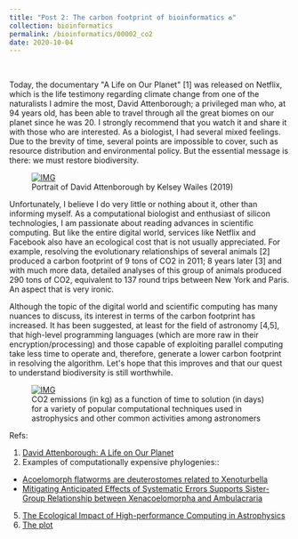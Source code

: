 ```yaml
---
title: "Post 2: The carbon footprint of bioinformatics ♻️"
collection: bioinformatics
permalink: /bioinformatics/00002_co2
date: 2020-10-04
---
```


&nbsp;

Today, the documentary "A Life on Our Planet" [1] was released on Netflix, which is the life testimony regarding climate change from one of the naturalists I admire the most, David Attenborough; a privileged man who, at 94 years old, has been able to travel through all the great biomes on our planet since he was 20. I strongly recommend that you watch it and share it with those who are interested. As a biologist, I had several mixed feelings. Due to the brevity of time, several points are impossible to cover, such as resource distribution and environmental policy. But the essential message is there: we must restore biodiversity.

<figure>
  <a href="/images/bioinformatics/00002_1.jpg">
  <img src="/images/bioinformatics/00002_1.jpg" alt = "IMG" />
    </a>
  <figcaption>Portrait of David Attenborough by Kelsey Wailes (2019)</figcaption>
</figure> 


Unfortunately, I believe I do very little or nothing about it, other than informing myself. As a computational biologist and enthusiast of silicon technologies, I am passionate about reading advances in scientific computing. But like the entire digital world, services like Netflix and Facebook also have an ecological cost that is not usually appreciated. For example, resolving the evolutionary relationships of several animals [2] produced a carbon footprint of 9 tons of CO2 in 2011; 8 years later [3] and with much more data, detailed analyses of this group of animals produced 290 tons of CO2, equivalent to 137 round trips between New York and Paris. An aspect that is very ironic.

Although the topic of the digital world and scientific computing has many nuances to discuss, its interest in terms of the carbon footprint has increased. It has been suggested, at least for the field of astronomy [4,5], that high-level programming languages (which are more raw in their encryption/processing) and those capable of exploiting parallel computing take less time to operate and, therefore, generate a lower carbon footprint in resolving the algorithm. Let's hope that this improves and that our quest to understand biodiversity is still worthwhile.



<figure>
  <a href="/images/bioinformatics/00002_2.jpg">
  <img src="/images/bioinformatics/00002_2.jpg" alt = "IMG" />
    </a>
  <figcaption>CO2 emissions (in kg) as a function of time to solution (in days) for a variety of popular computational techniques used in astrophysics and other common activities among astronomers</figcaption>
</figure> 

Refs: 

1. [David Attenborough: A Life on Our Planet](https://www.netflix.com/mx/title/80216393)
2. Examples of computationally expensive phylogenies::
  * [Acoelomorph flatworms are deuterostomes related to Xenoturbella](https://www.nature.com/articles/nature09676)
  * [Mitigating Anticipated Effects of Systematic Errors Supports Sister-Group Relationship between Xenacoelomorpha and Ambulacraria](https://www.sciencedirect.com/science/article/pii/S0960982219304075)
5. [The Ecological Impact of High-performance Computing in Astrophysics](https://arxiv.org/pdf/2009.11295v1.pdf)
6. [The plot](https://twitter.com/R_Trotta/status/1309457430267523072)
